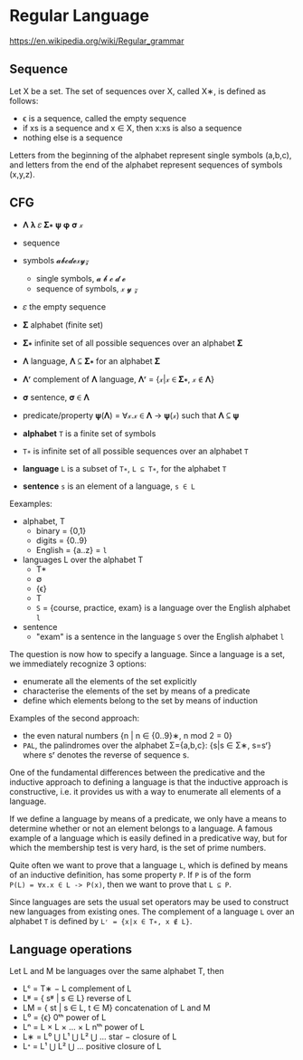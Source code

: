 # Regular Language

https://en.wikipedia.org/wiki/Regular_grammar

## Sequence

Let X be a set. The set of sequences over X, called X∗, is defined as follows:
- ϵ is a sequence, called the empty sequence
- if xs is a sequence and x ∈ X, then x:xs is also a sequence
- nothing else is a sequence

Letters from the beginning of the alphabet represent single symbols (a,b,c), and letters from the end of the alphabet represent sequences of symbols (x,y,z).


## CFG

- 𝚲 𝛌 𝜀 𝚺∗ 𝛙 𝛗 𝛔 𝓍
- sequence
- symbols 𝓪𝓫𝓬𝓭𝓮𝓍𝔂𝓏
  - single symbols, 𝓪 𝓫 𝓬 𝓭 𝓮
  - sequence of symbols, 𝓍 𝔂 𝓏
- 𝜀  the empty sequence
- 𝚺  alphabet (finite set)
- 𝚺∗ infinite set of all possible sequences over an alphabet 𝚺
- 𝚲  language, 𝚲 ⊆ 𝚺∗ for an alphabet 𝚺
- 𝚲ʳ complement of 𝚲 language, 𝚲ʳ = {𝓍|𝓍 ∈ 𝚺∗, 𝓍 ∉ 𝚲}
- 𝛔 sentence, 𝛔 ∈ 𝚲
- predicate/property 𝛙(𝚲) = ∀𝓍.𝓍 ∈ 𝚲 -> 𝛙(𝓍) such that 𝚲 ⊆ 𝛙





- **alphabet** `T` is a finite set of symbols
- `T∗` is infinite set of all possible sequences over an alphabet `T`
- **language** `L` is a subset of `T∗`, `L ⊆ T∗`, for the alphabet `T`
- **sentence** `s` is an element of a language, `s ∈ L`


Eexamples:
- alphabet, T
  - binary = {0,1}
  - digits = {0..9}
  - English = {a..z} = `l`
- languages L over the alphabet T
  - T*
  - ∅
  - {ϵ}
  - T
  - `S` = {course, practice, exam} is a language over the English alphabet `l`
- sentence
  - "exam" is a sentence in the language `S` over the English alphabet `l`

The question is now how to specify a language. Since a language is a set, we immediately recognize 3 options:
- enumerate all the elements of the set explicitly
- characterise the elements of the set by means of a predicate
- define which elements belong to the set by means of induction

Examples of the second approach:
- the even natural numbers {n | n ∈ {0..9}∗, n mod 2 = 0}
- `PAL`, the palindromes over the alphabet Σ={a,b,c}: {s|s ∈ Σ∗, s=sʳ}  
  where sʳ denotes the reverse of sequence s.

One of the fundamental differences between the predicative and the inductive approach to defining a language is that the inductive approach is constructive, i.e. it provides us with a way to enumerate all elements of a language.

If we define a language by means of a predicate, we only have a means to determine whether or not an element belongs to a language. A famous example of a language which is easily defined in a predicative way, but for which the membership test is very hard, is the set of prime numbers.

Quite often we want to prove that a language `L`, which is defined by means of an inductive definition, has some property `P`. If `P` is of the form    
`P(L) = ∀x.x ∈ L -> P(x)`, then we want to prove that `L ⊆ P`.

Since languages are sets the usual set operators may be used to construct new languages from existing ones. The complement of a language `L` over an alphabet `T` is defined by `Lʳ = {x|x ∈ T∗, x ∉ L}`.


## Language operations

Let L and M be languages over the same alphabet T, then
- Lᶜ = T∗ − L                   complement of L
- Lʶ = { sʶ | s ∈ L}            reverse of L
- LM = { st | s ∈ L, t ∈ M}     concatenation of L and M
- L⁰ = {ϵ}                      0ᵗʰ power of L
- Lⁿ = L × L × ... × L          nᵗʰ power of L
- L∗ = L⁰ ⋃ L¹ ⋃ L² ⋃ ...       star − closure of L
- Lᐩ = L¹ ⋃ L² ⋃ ...            positive closure of L
